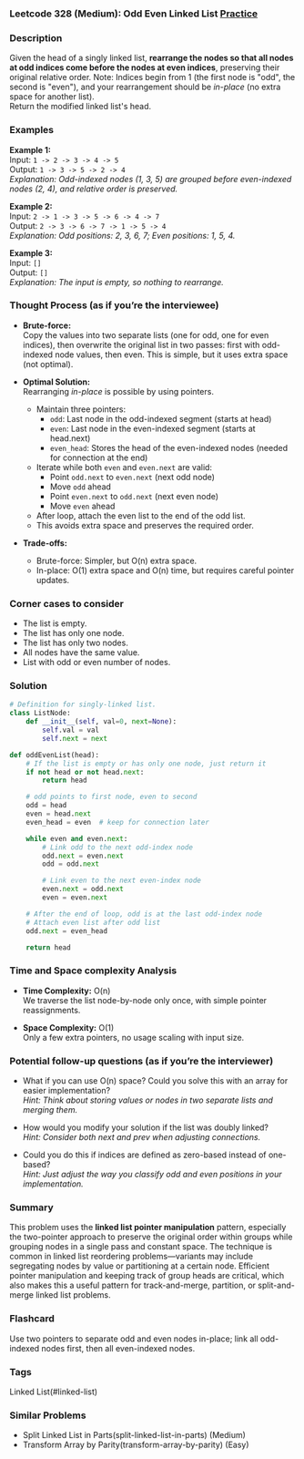 ### Leetcode 328 (Medium): Odd Even Linked List [Practice](https://leetcode.com/problems/odd-even-linked-list)

### Description  
Given the head of a singly linked list, **rearrange the nodes so that all nodes at odd indices come before the nodes at even indices**, preserving their original relative order. Note: Indices begin from 1 (the first node is "odd", the second is "even"), and your rearrangement should be *in-place* (no extra space for another list).  
Return the modified linked list's head.

### Examples  

**Example 1:**  
Input: `1 -> 2 -> 3 -> 4 -> 5`  
Output: `1 -> 3 -> 5 -> 2 -> 4`  
*Explanation: Odd-indexed nodes (1, 3, 5) are grouped before even-indexed nodes (2, 4), and relative order is preserved.*

**Example 2:**  
Input: `2 -> 1 -> 3 -> 5 -> 6 -> 4 -> 7`  
Output: `2 -> 3 -> 6 -> 7 -> 1 -> 5 -> 4`  
*Explanation: Odd positions: 2, 3, 6, 7; Even positions: 1, 5, 4.*

**Example 3:**  
Input: `[]`  
Output: `[]`  
*Explanation: The input is empty, so nothing to rearrange.*

### Thought Process (as if you’re the interviewee)  
- **Brute-force:**  
  Copy the values into two separate lists (one for odd, one for even indices), then overwrite the original list in two passes: first with odd-indexed node values, then even. This is simple, but it uses extra space (not optimal).

- **Optimal Solution:**  
  Rearranging *in-place* is possible by using pointers.  
  - Maintain three pointers:
    - `odd`: Last node in the odd-indexed segment (starts at head)
    - `even`: Last node in the even-indexed segment (starts at head.next)
    - `even_head`: Stores the head of the even-indexed nodes (needed for connection at the end)
  - Iterate while both `even` and `even.next` are valid:
    - Point `odd.next` to `even.next` (next odd node)
    - Move `odd` ahead
    - Point `even.next` to `odd.next` (next even node)
    - Move `even` ahead
  - After loop, attach the even list to the end of the odd list.
  - This avoids extra space and preserves the required order.

- **Trade-offs:**  
  - Brute-force: Simpler, but O(n) extra space.
  - In-place: O(1) extra space and O(n) time, but requires careful pointer updates.

### Corner cases to consider  
- The list is empty.
- The list has only one node.
- The list has only two nodes.
- All nodes have the same value.
- List with odd or even number of nodes.

### Solution

```python
# Definition for singly-linked list.
class ListNode:
    def __init__(self, val=0, next=None):
        self.val = val
        self.next = next

def oddEvenList(head):
    # If the list is empty or has only one node, just return it
    if not head or not head.next:
        return head

    # odd points to first node, even to second
    odd = head
    even = head.next
    even_head = even  # keep for connection later

    while even and even.next:
        # Link odd to the next odd-index node
        odd.next = even.next
        odd = odd.next

        # Link even to the next even-index node
        even.next = odd.next
        even = even.next

    # After the end of loop, odd is at the last odd-index node
    # Attach even list after odd list
    odd.next = even_head

    return head
```

### Time and Space complexity Analysis  

- **Time Complexity:** O(n)  
  We traverse the list node-by-node only once, with simple pointer reassignments.

- **Space Complexity:** O(1)  
  Only a few extra pointers, no usage scaling with input size.

### Potential follow-up questions (as if you’re the interviewer)  

- What if you can use O(n) space? Could you solve this with an array for easier implementation?  
  *Hint: Think about storing values or nodes in two separate lists and merging them.*

- How would you modify your solution if the list was doubly linked?  
  *Hint: Consider both next and prev when adjusting connections.*

- Could you do this if indices are defined as zero-based instead of one-based?  
  *Hint: Just adjust the way you classify odd and even positions in your implementation.*

### Summary
This problem uses the **linked list pointer manipulation** pattern, especially the two-pointer approach to preserve the original order within groups while grouping nodes in a single pass and constant space. The technique is common in linked list reordering problems—variants may include segregating nodes by value or partitioning at a certain node. Efficient pointer manipulation and keeping track of group heads are critical, which also makes this a useful pattern for track-and-merge, partition, or split-and-merge linked list problems.


### Flashcard
Use two pointers to separate odd and even nodes in-place; link all odd-indexed nodes first, then all even-indexed nodes.

### Tags
Linked List(#linked-list)

### Similar Problems
- Split Linked List in Parts(split-linked-list-in-parts) (Medium)
- Transform Array by Parity(transform-array-by-parity) (Easy)